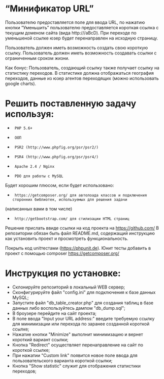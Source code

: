 # “Минификатор URL”

Пользователю предоставляется поле для ввода URL, по нажатию кнопки “Уменьшить” пользователю предоставляется короткая ссылка с текущим доменом сайта (вида http://<domain>/aBcD). При переходе по уменьшеной ссылке юзер будет перенаправлен на исходную страницу.

Пользователь должен иметь возможность создать свою короткую ссылку.
Пользователь должен иметь возможность создавать ссылки с ограниченным сроком жизни.

Как бонус:
Пользователь, создающий ссылку также получает ссылку на статистику переходов. В статистике должна отображаться география переходов, данные из юзер агентов переходящих (можно использовать google charts).

# Решить поставленную задачу используя:
-      PHP 5.6+
-      ООП
-      PSR­2 (​http://www.php­fig.org/psr/psr­2/)​
-      PSR­4 (​http://www.php­fig.org/psr/psr­4/)​
-      Apache 2.4 / Nginx
-      PDO для работы с MySQL

Будет ​хорошим плюсом​, если будет использовано:
-      https://getcomposer.org/ для автолоада классов и подключения​  сторонних библиотек, используемых для решения задачи
(написанных вами в том числе)
-      http://getbootstrap.com/​ для стилизации HTML страниц

Решение прислать ввиде ссылки на код проекта на ​https://github.com/  В репозитории обязан быть файл README.md, содержащий инструкцию как установить проект и просмотреть функциональность.

Покрыть код unit­тестами (​https://phpunit.de)​. Юнит тесты добавить в проект с помощью composer ​https://getcomposer.org/

# Инструкция по установке:

- Склонируйте репозиторий в локальный WEB сервер;
- Сконфигурируйте файл "config.ini" для подключения к базе данных MySQL;
- Запустите файл "db_table_creator.php" для создания таблиц в базе данных либо воспользуйтесь дампом "db_dump.sql";
- В броузере перейдите на сайт проекта;
- В поле ввода "Input your URL address:" введите требуемую ссылку для минимизации или перехода по заранее созданной короткой ссылке;
- Нажатие кнопки "Minimize" выполнит минимизацию и вернет короткий вариант ссылки;
- Кнопка "Redirect" осуществляет перенаправление на сайт по короткой ссылке;
- При нажатии "Custom link" появится новое поле ввода для пользовательского варианта короткой ссылки;
- Кнопка "Show statistic" служит для отображения статистики переходов;

